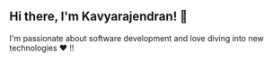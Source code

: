 
## Hi there, I'm Kavyarajendran! 👋

I'm passionate about software development and love diving into new technologies :heart: !!

